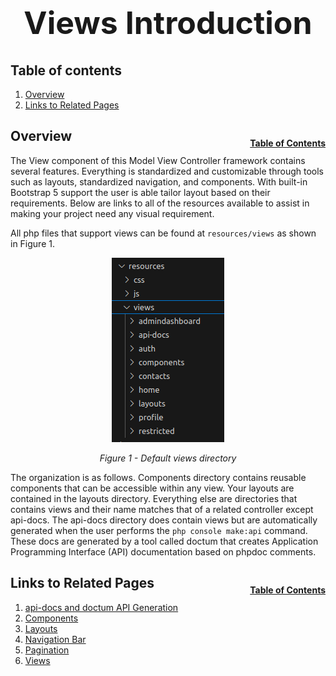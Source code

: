 <h1 style="font-size: 50px; text-align: center;">Views Introduction</h1>

## Table of contents
1. [Overview](#overview)
2. [Links to Related Pages](#related-pages)


## Overview <a id="overview"></a><span style="float: right; font-size: 14px; padding-top: 15px;">[Table of Contents](#table-of-contents)</span>
The View component of this Model View Controller framework contains several features.  Everything is standardized and customizable through tools such as layouts, standardized navigation, and components.  With built-in Bootstrap 5 support the user is able tailor layout based on their requirements.  Below are links to all of the resources available to assist in making your project need any visual requirement.

All php files that support views can be found at `resources/views` as shown in Figure 1.

<div style="text-align: center;">
  <img src="assets/views-directory.png" alt="Default views directory">
  <p style="font-style: italic;">Figure 1 - Default views directory</p>
</div>

The organization is as follows.  Components directory contains reusable components that can be accessible within any view.  Your layouts are contained in the layouts directory.  Everything else are directories that contains views and their name matches that of a related controller except api-docs.  The api-docs directory does contain views but are automatically generated when the user performs the ```php console make:api``` command.  These docs are generated by a tool called doctum that creates Application Programming Interface (API) documentation based on phpdoc comments. 

## Links to Related Pages <a id="related-pages"></a><span style="float: right; font-size: 14px; padding-top: 15px;">[Table of Contents](#table-of-contents)</span>
1. [api-docs and doctum API Generation](doctum)
2. [Components](components)
3. [Layouts](layouts)
4. [Navigation Bar](nav_bar)
5. [Pagination](pagination)
6. [Views](views)